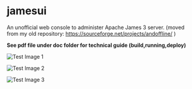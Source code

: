 # jamesui

An unofficial web console to administer Apache James 3 server.
(moved from my old repository: https://sourceforge.net/projects/andoffline/ )

**See pdf file under doc folder for technical guide (build,running,deploy)**


![Test Image 1](https://github.com/fulvio999/jamesui/blob/master/doc/screen1.jpeg)


![Test Image 2](https://github.com/fulvio999/jamesui/blob/master/doc/screen2.jpeg)


![Test Image 3](https://github.com/fulvio999/jamesui/blob/master/doc/screen3.jpeg)
